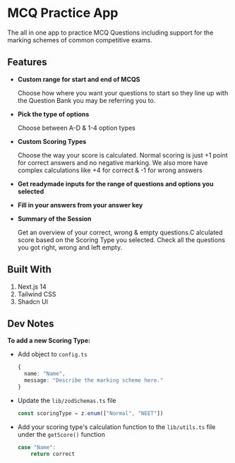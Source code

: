 # MCQ Practice App

The all in one app to practice MCQ Questions including support for the marking schemes of common competitive exams.

## Features

- **Custom range for start and end of MCQS**

  Choose how where you want your questions to start so they line up with the Question Bank you may be referring you to.

- **Pick the type of options**

  Choose between A-D & 1-4 option types

- **Custom Scoring Types**

  Choose the way your score is calculated. Normal scoring is just +1 point for correct answers and no negative marking. We also more have complex calculations like +4 for correct & -1 for wrong answers

- **Get readymade inputs for the range of questions and options you selected**

- **Fill in your answers from your answer key**

- **Summary of the Session**

  Get an overview of your correct, wrong & empty questions.C alculated score based on the Scoring Type you selected. Check all the questions you got right, wrong and left empty.

## Built With

1. Next.js 14
1. Tailwind CSS
1. Shadcn UI

## Dev Notes

**To add a new Scoring Type:**

- Add object to `config.ts`

  ```ts
  {
    name: "Name",
    message: "Describe the marking scheme here."
  }
  ```

- Update the `lib/zodSchemas.ts` file

  ```ts
  const scoringType = z.enum(["Normal", "NEET"])
  ```

- Add your scoring type's calculation function to the `lib/utils.ts` file under the `getScore()` function
  ```ts
  case "Name":
      return correct
  ```
